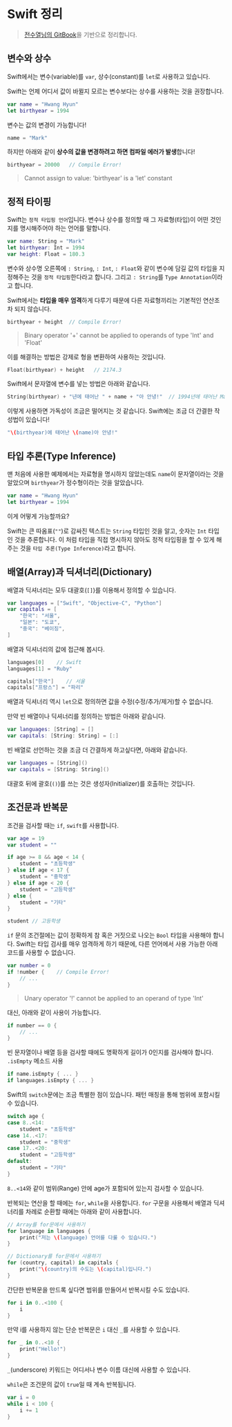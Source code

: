# Swift 정리

> [전수열님의 GitBook](https://devxoul.gitbooks.io/ios-with-swift-in-40-hours/content/Chapter-2/variables-and-constants.html)을 기반으로 정리합니다.

## 변수와 상수

Swift에서는 변수(variable)를 `var`, 상수(constant)를 `let`로 사용하고 있습니다.

Swift는 언제 어디서 값이 바뀔지 모르는 변수보다는 상수를 사용하는 것을 권장합니다.

```swift
var name = "Hwang Hyun"
let birthyear = 1994
```

변수는 값의 변경이 가능합니다!

```swift
name = "Mark"
```

하지만 아래와 같이 **상수의 값을 변경하려고 하면 컴파일 에러가 발생**합니다!

```swift
birthyear = 20000   // Compile Error!
```

> Cannot assign to value: 'birthyear' is a 'let' constant

## 정적 타이핑

Swift는 `정적 타입핑 언어`입니다. 변수나 상수를 정의할 때 그 자료형(타입)이 어떤 것인지를 명시해주어야 하는 언어를 말합니다.

```swift
var name: String = "Mark"
let birthyear: Int = 1994
var height: Float = 180.3
```

변수와 상수명 오른쪽에 `: String`, `: Int`, `: Float`와 같이 변수에 담길 값의 타입을 지정해주는 것을 `정적 타입핑`한다라고 합니다.
그리고 `: String`를 `Type Annotation`이라고 합니다.

Swift에서는 **타입을 매우 엄격**하게 다루기 때문에 다른 자료형끼리는 기본적인 연산조차 되지 않습니다.

```swift
birthyear + height  // Compile Error!
```

> Binary operator '+' cannot be applied to operands of type 'Int' and 'Float'

이를 해결하는 방법은 강제로 형을 변환하여 사용하는 것입니다.

```swift
Float(birthyear) + height   // 2174.3
```

Swift에서 문자열에 변수를 넣는 방법은 아래와 같습니다.

```swift
String(birthyear) + "년에 태어난 " + name + "아 안녕!"  // 1994년에 태어난 Mark야 안녕!
```

이렇게 사용하면 가독성이 조금은 떨어지는 것 같습니다. Swift에는 조금 더 간결한 작성법이 있습니다!

```swift
"\(birthyear)에 태어난 \(name)아 안녕!"
```

## 타입 추론(Type Inference)

맨 처음에 사용한 예제에서는 자료형을 명시하지 않았는데도 `name`이 문자열이라는 것을 알았으며 `birthyear`가 정수형이라는 것을 알았습니다.

```swift
var name = "Hwang Hyun"
let birthyear = 1994
```

이게 어떻게 가능할까요?

Swift는 큰 따옴표(`""`)로 감싸진 텍스트는 `String` 타입인 것을 알고, 숫자는 `Int` 타입인 것을 추론합니다. 이 처럼 타입을 직접 명시하지 않아도 정적 타입핑을 할 수 있게 해주는 것을 `타입 추론(Type Inference)`라고 합니다.

## 배열(Array)과 딕셔너리(Dictionary)

배열과 딕셔너리는 모두 대괄호(`[]`)를 이용해서 정의할 수 있습니다.

```swift
var languages = ["Swift", "Objective-C", "Python"]
var capitals = [
    "한국": "서울",
    "일본": "도쿄",
    "중국": "베이징",
]
```

배열과 딕셔너리의 값에 접근해 봅시다.

```swift
languages[0]    // Swift
languages[1] = "Ruby"

capitals["한국"]    // 서울
capitals["프랑스"] = "파리"
```

배열과 딕셔너리 역시 `let`으로 정의하면 값을 수정(수정/추가/제거)할 수 없습니다.

만약 빈 배열이나 딕셔너리를 정의하는 방법은 아래와 같습니다.

```swift
var languages: [String] = []
var capitals: [String: String] = [:]
```

빈 배열로 선언하는 것을 조금 더 간결하게 하고싶다면, 아래와 같습니다.

```swift
var languages = [String]()
var capitals = [String: String]()
```

대괄호 뒤에 괄호(`()`)를 쓰는 것은 생성자(Initializer)를 호출하는 것입니다.

## 조건문과 반복문

조건을 검사할 때는 `if`, `swift`를 사용합니다.

```swift
var age = 19
var student = ""

if age >= 8 && age < 14 {
    student = "초등학생"
} else if age < 17 {
    student = "중학생"
} else if age < 20 {
    student = "고등학생"
} else {
    student = "기타"
}

student // 고등학생
```

`if` 문의 조건절에는 값이 정확하게 참 혹은 거짓으로 나오는 `Bool` 타입을 사용해야 합니다. Swift는 타입 검사를 매우 엄격하게 하기 때문에, 다른 언어에서 사용 가능한 아래 코드를 사용할 수 없습니다.

```swift
var number = 0
if !number {    // Compile Error!
    // ...
}
```

> Unary operator '!' cannot be applied to an operand of type 'Int'

대신, 아래와 같이 사용이 가능합니다.

```swift
if number == 0 {
    // ...
}
```

빈 문자열이나 배열 등을 검사할 때에도 명확하게 길이가 0인지를 검사해야 합니다. `.isEmpty` 메소드 사용

```swift
if name.isEmpty { ... }
if languages.isEmpty { ... }
```

Swift의 `switch`문에는 조금 특별한 점이 있습니다. 패턴 매칭을 통해 범위에 포함시킬 수 있습니다.

```swift
switch age {
case 8..<14:
    student = "초등학생"
case 14..<17:
    student = "중학생"
case 17..<20:
    student = "고등학생"
default:
    student = "기타"
}
```

`8..<14`와 같이 범위(Range) 안에 age가 포함되어 있는지 검사할 수 있습니다.

반복되는 연산을 할 때에는 `for`, `while`을 사용합니다. `for` 구문을 사용해서 배열과 딕셔너리를 차례로 순환할 때에는 아래와 같이 사용합니다.

```swift
// Array를 for문에서 사용하기
for language in languages {
    print("저는 \(language) 언어를 다룰 수 있습니다.")
}

// Dictionary를 for문에서 사용하기
for (country, capital) in capitals {
    print("\(country)의 수도는 \(capital)입니다.")
}
```

간단한 반복문을 만드록 싶다면 범위를 만들어서 반복시킬 수도 있습니다.

```swift
for i in 0..<100 {
    i
}
```

만약 i를 사용하지 않는 단순 반복문은 `i` 대신 `_`를 사용할 수 있습니다.

```swift
for _ in 0..<10 {
    print("Hello!")
}
```

`_`(underscore) 키워드는 어디서나 변수 이름 대신에 사용할 수 있습니다.

`while`은 조건문의 값이 `true`일 때 계속 반복됩니다.

```swift
var i = 0
while i < 100 {
    i += 1
}
```
